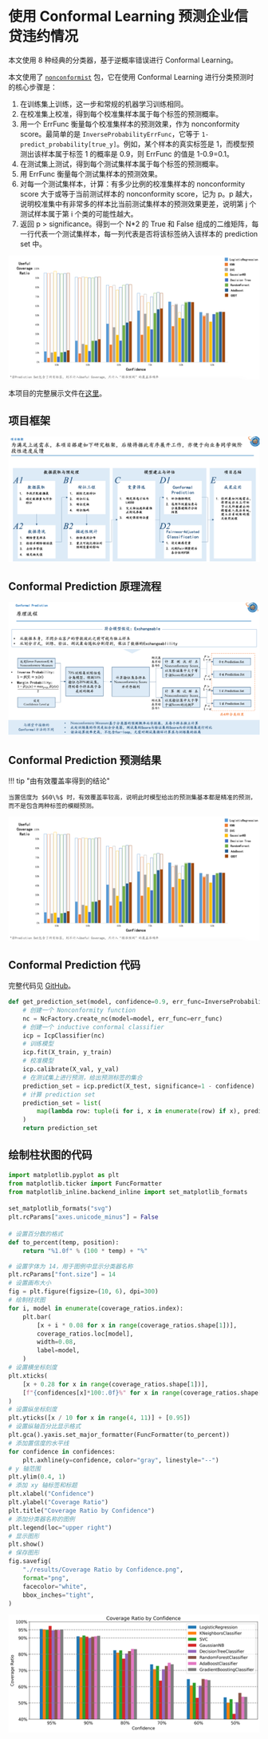 # 使用 Conformal Learning 预测企业信贷违约情况

本文使用 8 种经典的分类器，基于逆概率错误进行 Conformal Learning。

本文使用了 [`nonconformist`](https://github.com/donlnz/nonconformist) 包，它在使用 Conformal Learning 进行分类预测时的核心步骤是：

1. 在训练集上训练，这一步和常规的机器学习训练相同。
2. 在校准集上校准，得到每个校准集样本属于每个标签的预测概率。
3. 用一个 ErrFunc 衡量每个校准集样本的预测效果，作为 nonconformity score。最简单的是 `InverseProbabilityErrFunc`，它等于 `1-predict_probability[true_y]`。例如，某个样本的真实标签是 1，而模型预测出该样本属于标签 1 的概率是 0.9，则 ErrFunc 的值是 1-0.9=0.1。
4. 在测试集上测试，得到每个测试集样本属于每个标签的预测概率。
5. 用 ErrFunc 衡量每个测试集样本的预测效果。
6. 对每一个测试集样本，计算：有多少比例的校准集样本的 nonconformity score 大于或等于当前测试样本的 nonconformity score，记为 p。p 越大，说明校准集中有非常多的样本比当前测试集样本的预测效果更差，说明第 j 个测试样本属于第 i 个类的可能性越大。
7. 返回 p > significance。得到一个 N*2 的 True 和 False 组成的二维矩阵，每一行代表一个测试集样本，每一列代表是否将该标签纳入该样本的 prediction set 中。

![image-20230606154615357](README-image/image-20230606154615357.png)

本项目的完整展示文件在[这里](./nonconformist-for-firm-loan-slides.pdf)。

<!-- more -->

## 项目框架

![image-20230606155105452](README-image/image-20230606155105452.png)

## Conformal Prediction 原理流程

![image-20230606154905907](README-image/image-20230606154905907.png)

## Conformal Prediction 预测结果

!!! tip "由有效覆盖率得到的结论"

	当置信度为 $60\%$ 时，有效覆盖率较高，说明此时模型给出的预测集基本都是精准的预测，而不是包含两种标签的模糊预测。

![image-20230606154615357](README-image/image-20230606154615357.png)

## Conformal Prediction 代码

完整代码见 [GitHub](https://github.com/jeremy-feng/statistical-data-analysis-method-coursework/tree/main/Group-Project-Conformal-Learning)。

```python
def get_prediction_set(model, confidence=0.9, err_func=InverseProbabilityErrFunc()):
    # 创建一个 Nonconformity function
    nc = NcFactory.create_nc(model=model, err_func=err_func)
    # 创建一个 inductive conformal classifier
    icp = IcpClassifier(nc)
    # 训练模型
    icp.fit(X_train, y_train)
    # 校准模型
    icp.calibrate(X_val, y_val)
    # 在测试集上进行预测，给出预测标签的集合
    prediction_set = icp.predict(X_test, significance=1 - confidence)
    # 计算 prediction set
    prediction_set = list(
        map(lambda row: tuple(i for i, x in enumerate(row) if x), prediction_set)
    )
    return prediction_set
```

## 绘制柱状图的代码

```python
import matplotlib.pyplot as plt
from matplotlib.ticker import FuncFormatter
from matplotlib_inline.backend_inline import set_matplotlib_formats

set_matplotlib_formats("svg")
plt.rcParams["axes.unicode_minus"] = False

# 设置百分数的格式
def to_percent(temp, position):
    return "%1.0f" % (100 * temp) + "%"
```

```python
# 设置字体为 14，用于图例中显示分类器名称
plt.rcParams["font.size"] = 14
# 设置画布大小
fig = plt.figure(figsize=(10, 6), dpi=300)
# 绘制柱状图
for i, model in enumerate(coverage_ratios.index):
    plt.bar(
        [x + i * 0.08 for x in range(coverage_ratios.shape[1])],
        coverage_ratios.loc[model],
        width=0.08,
        label=model,
    )
# 设置横坐标刻度
plt.xticks(
    [x + 0.28 for x in range(coverage_ratios.shape[1])],
    [f"{confidences[x]*100:.0f}%" for x in range(coverage_ratios.shape[1])],
)
# 设置纵坐标刻度
plt.yticks([x / 10 for x in range(4, 11)] + [0.95])
# 设置纵轴百分比显示格式
plt.gca().yaxis.set_major_formatter(FuncFormatter(to_percent))
# 添加置信度的水平线
for confidence in confidences:
    plt.axhline(y=confidence, color="gray", linestyle="--")
# y 轴范围
plt.ylim(0.4, 1)
# 添加 xy 轴标签和标题
plt.xlabel("Confidence")
plt.ylabel("Coverage Ratio")
plt.title("Coverage Ratio by Confidence")
# 添加分类器名称的图例
plt.legend(loc="upper right")
# 显示图形
plt.show()
# 保存图形
fig.savefig(
    "./results/Coverage Ratio by Confidence.png",
    format="png",
    facecolor="white",
    bbox_inches="tight",
)
```

![image-20230606155705072](README-image/image-20230606155705072.png)
